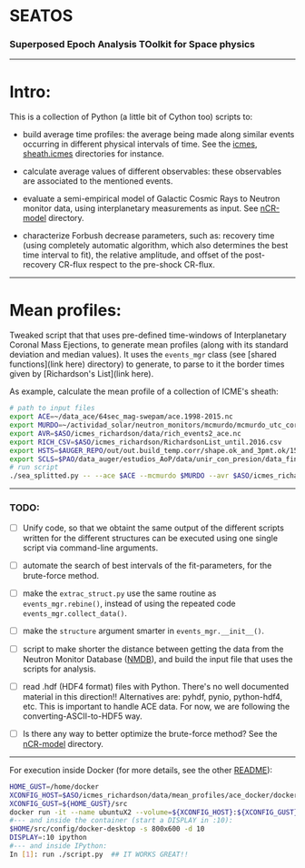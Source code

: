# SEATOS
### Superposed Epoch Analysis TOolkit for Space physics

---
# Intro:

This is a collection of Python (a little bit of Cython too) scripts to:

   * build average time profiles: the average being made along similar events 
     occurring in different physical intervals of time.
     See the [icmes](icmes/src), [sheath.icmes](sheaths.icmes/src) directories for instance.
<!--- referenciar directorio -->

   * calculate average values of different observables: these observables are 
     associated to the mentioned events.
<!--- referenciar directorio -->

   * evaluate a semi-empirical model of Galactic Cosmic Rays to Neutron monitor 
     data, using interplanetary measurements as input. 
     See [nCR-model](etc/n_CR) directory.

   * characterize Forbush decrease parameters, such as: recovery time (using 
     completely automatic algorithm, which also determines the best time interval
     to fit), the relative amplitude, and offset of the post-recovery CR-flux 
     respect to the pre-shock CR-flux.
<!--- referenciar directorio -->

---
# Mean profiles:

Tweaked script that that uses pre-defined time-windows of Interplanetary Coronal Mass
Ejections, to generate mean profiles (along with its standard deviation and median 
values).
It uses the `events_mgr` class (see [shared functions](link here) directory) to generate, to parse 
to it the border times given by [Richardson's List](link here).

As example, calculate the mean profile of a collection of ICME's sheath:

```bash
# path to input files
export ACE=~/data_ace/64sec_mag-swepam/ace.1998-2015.nc
export MURDO=~/actividad_solar/neutron_monitors/mcmurdo/mcmurdo_utc_correg.dat
export AVR=$ASO/icmes_richardson/data/rich_events2_ace.nc
export RICH_CSV=$ASO/icmes_richardson/RichardsonList_until.2016.csv
export HSTS=$AUGER_REPO/out/out.build_temp.corr/shape.ok_and_3pmt.ok/15min/histos_temp.corrected.h5
export SCLS=$PAO/data_auger/estudios_AoP/data/unir_con_presion/data_final_2006-2013.h5
# run script
./sea_splitted.py -- --ace $ACE --mcmurdo $MURDO --avr $ASO/icmes_richardson/data/rich_events2_ace.nc --rich_csv $ASO/icmes_richardson/RichardsonList_until.2016.csv --auger_hsts $AUGER_REPO/out/out.build_temp.corr/shape.ok_and_3pmt.ok/15min/histos_temp.corrected.h5 --auger_scls $PAO/data_auger/estudios_AoP/data/unir_con_presion/data_final_2006-2013.h5 --dir_plot ../plots3 --dir_data ../ascii3 --suffix _auger_ --icme_flag 0.1.2.2H  --struct sh.i
```



---
### TODO:

- [ ] Unify code, so that we obtaint the same output of the different 
      scripts written for the different structures can be executed 
      using one single script via command-line arguments.

- [ ] automate the search of best intervals of the fit-parameters, for
      the brute-force method.

- [ ] make the `extrac_struct.py` use the same routine as `events_mgr.rebine()`,
      instead of using the repeated code `events_mgr.collect_data()`.

- [ ] make the `structure` argument smarter in `events_mgr.__init__()`.

- [ ] script to make shorter the distance between getting the data from 
      the Neutron Monitor Database ([NMDB](http://www.nmdb.eu/?q=node/8)), and
      build the input file that uses the scripts for analysis.

- [ ] read .hdf (HDF4 format) files with Python. There's no well documented 
      material in this direction!! Alternatives are:
      pyhdf, pynio, python-hdf4, etc.
      This is important to handle ACE data. 
      For now, we are following the converting-ASCII-to-HDF5 way.

- [ ] Is there any way to better optimize the brute-force method? 
      See the [nCR-model](etc/n_CR) directory.


---
For execution inside Docker (for more details, see the other [README](docker-x/README.md)):
```bash
HOME_GUST=/home/docker
XCONFIG_HOST=$ASO/icmes_richardson/data/mean_profiles/ace_docker/docker-x
XCONFIG_GUST=${HOME_GUST}/src
docker run -it --name ubuntuX2 --volume=${XCONFIG_HOST}:${XCONFIG_GUST} --user=1000:1000 -w ${HOME_GUST} <ImageNameN> /bin/bash
#--- and inside the container (start a DISPLAY in :10):
$HOME/src/config/docker-desktop -s 800x600 -d 10
DISPLAY=:10 ipython
#--- and inside IPython:
In [1]: run ./script.py  ## IT WORKS GREAT!!
```


<!--- EOF -->
